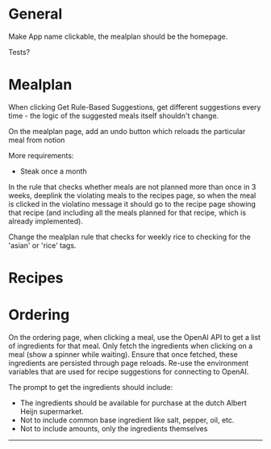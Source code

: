 # General
Make App name clickable, the mealplan should be the homepage.

Tests?

# Mealplan


When clicking Get Rule-Based Suggestions, get different suggestions every time - the logic of the suggested meals itself shouldn't change.

On the mealplan page, add an undo button which reloads the particular meal from notion

More requirements:
- Steak once a month

In the rule that checks whether meals are not planned more than once in 3 weeks, deeplink the violating meals to the recipes page, so when the meal is clicked in the violatino message it should go to the recipe page showing that recipe (and including all the meals planned for that recipe, which is already implemented).

Change the mealplan rule that checks for weekly rice to checking for the 'asian' or 'rice' tags.

# Recipes



# Ordering

On the ordering page, when clicking a meal, use the OpenAI API to get a list of ingredients for that meal. Only fetch the ingredients when clicking on a meal (show a spinner while waiting). Ensure that once fetched, these ingredients are persisted through page reloads. 
Re-use the environment variables that are used for recipe suggestions for connecting to OpenAI. 

The prompt to get the ingredients should include:
- The ingredients should be available for purchase at the dutch Albert Heijn supermarket.  
- Not to include common base ingredient like salt, pepper, oil, etc. 
- Not to include amounts, only the ingredients themselves





-------
